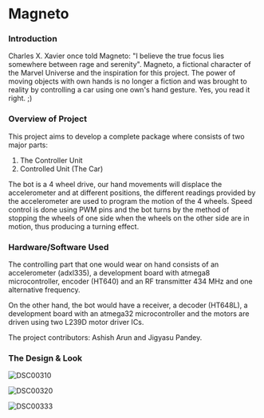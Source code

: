 # Magneto

### Introduction

Charles X. Xavier once told Magneto: "I believe the true focus lies somewhere between rage and serenity". Magneto, a fictional character of the Marvel Universe and the inspiration for this project. The power of moving objects with own hands is no longer a fiction and was brought to reality by controlling a car using one own's hand gesture. Yes, you read it right. ;)

### Overview of Project

This project aims to develop a complete package where consists of two major parts:
 1. The Controller Unit 
 2. Controlled Unit (The Car)

The bot is a 4 wheel drive, our hand movements will displace the accelerometer and at different positions, the different readings provided by the accelerometer are used to program the motion of the 4 wheels. Speed control is done using PWM pins and the bot turns by the method of stopping the wheels of one side when the wheels on the other side are in motion, thus producing a turning effect.

### Hardware/Software Used

The controlling part that one would wear on hand consists of an accelerometer (adxl335), a development board with atmega8 microcontroller, encoder (HT640) and an RF transmitter 434 MHz and one alternative frequency.

On the other hand, the bot would have a receiver, a decoder (HT648L), a development board with an atmega32 microcontroller and the motors are driven using two L239D motor driver ICs.

The project contributors: Ashish Arun and Jigyasu Pandey.

### The Design & Look

![DSC00310](https://user-images.githubusercontent.com/6632266/198821709-faaa9780-da20-494a-9bca-dfac258ffbb6.JPG)

![DSC00320](https://user-images.githubusercontent.com/6632266/198821718-63f18b97-52ad-4802-be3b-52348539b6cf.JPG)

![DSC00333](https://user-images.githubusercontent.com/6632266/198821754-3c102a9d-8d6f-461b-a71a-c6acf072c5c3.JPG)
